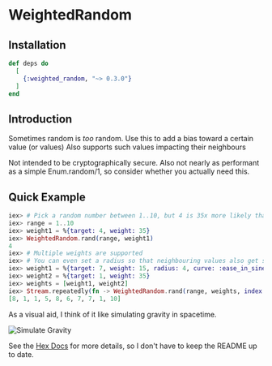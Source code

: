 # WeightedRandom

## Installation

```elixir
def deps do
  [
    {:weighted_random, "~> 0.3.0"}
  ]
end
```

## Introduction

Sometimes random is *too* random. Use this to add a bias toward a certain value (or values)
Also supports such values impacting their neighbours

Not intended to be cryptographically secure.
Also not nearly as performant as a simple Enum.random/1, so consider whether you actually need this.

## Quick Example

```elixir
iex> # Pick a random number between 1..10, but 4 is 35x more likely than any other given number
iex> range = 1..10
iex> weight1 = %{target: 4, weight: 35}
iex> WeightedRandom.rand(range, weight1)
4
iex> # Multiple weights are supported
iex> # You can even set a radius so that neighbouring values also get some added weight
iex> weight1 = %{target: 7, weight: 15, radius: 4, curve: :ease_in_sine}
iex> weight2 = %{target: 1, weight: 35}
iex> weights = [weight1, weight2]
iex> Stream.repeatedly(fn -> WeightedRandom.rand(range, weights, index: false) end) |> Enum.take(10)
[8, 1, 1, 5, 8, 6, 7, 7, 1, 10]
```

As a visual aid, I think of it like simulating gravity in spacetime.

![Simulate Gravity](https://upload.wikimedia.org/wikipedia/commons/f/f3/Schwarzchild-metric.jpg)

See the [Hex Docs](https://hexdocs.pm/weighted_random/WeightedRandom.html) for more details, so I don't have to keep the README up to date.
